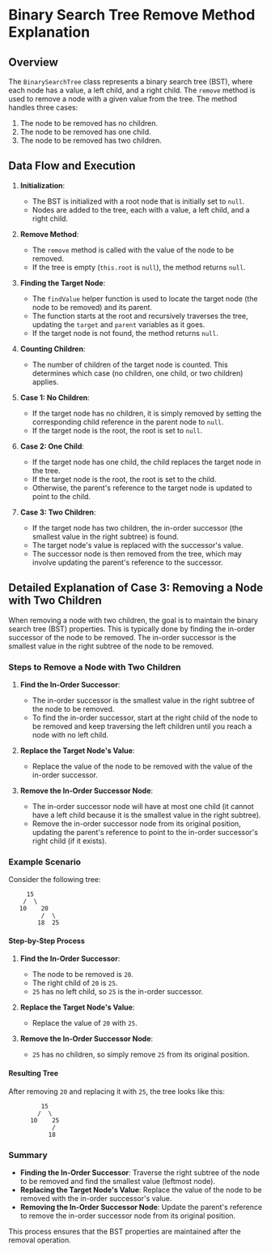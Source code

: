 # Binary Search Tree Remove Method Explanation

## Overview

The `BinarySearchTree` class represents a binary search tree (BST), where each node has a value, a left child, and a right child. The `remove` method is used to remove a node with a given value from the tree. The method handles three cases:

1. The node to be removed has no children.
2. The node to be removed has one child.
3. The node to be removed has two children.

## Data Flow and Execution

1. **Initialization**:

   - The BST is initialized with a root node that is initially set to `null`.
   - Nodes are added to the tree, each with a value, a left child, and a right child.

2. **Remove Method**:

   - The `remove` method is called with the value of the node to be removed.
   - If the tree is empty (`this.root` is `null`), the method returns `null`.

3. **Finding the Target Node**:

   - The `findValue` helper function is used to locate the target node (the node to be removed) and its parent.
   - The function starts at the root and recursively traverses the tree, updating the `target` and `parent` variables as it goes.
   - If the target node is not found, the method returns `null`.

4. **Counting Children**:

   - The number of children of the target node is counted. This determines which case (no children, one child, or two children) applies.

5. **Case 1: No Children**:

   - If the target node has no children, it is simply removed by setting the corresponding child reference in the parent node to `null`.
   - If the target node is the root, the root is set to `null`.

6. **Case 2: One Child**:

   - If the target node has one child, the child replaces the target node in the tree.
   - If the target node is the root, the root is set to the child.
   - Otherwise, the parent's reference to the target node is updated to point to the child.

7. **Case 3: Two Children**:
   - If the target node has two children, the in-order successor (the smallest value in the right subtree) is found.
   - The target node's value is replaced with the successor's value.
   - The successor node is then removed from the tree, which may involve updating the parent's reference to the successor.

## Detailed Explanation of Case 3: Removing a Node with Two Children

When removing a node with two children, the goal is to maintain the binary search tree (BST) properties. This is typically done by finding the in-order successor of the node to be removed. The in-order successor is the smallest value in the right subtree of the node to be removed.

### Steps to Remove a Node with Two Children

1. **Find the In-Order Successor**:

   - The in-order successor is the smallest value in the right subtree of the node to be removed.
   - To find the in-order successor, start at the right child of the node to be removed and keep traversing the left children until you reach a node with no left child.

2. **Replace the Target Node's Value**:

   - Replace the value of the node to be removed with the value of the in-order successor.

3. **Remove the In-Order Successor Node**:
   - The in-order successor node will have at most one child (it cannot have a left child because it is the smallest value in the right subtree).
   - Remove the in-order successor node from its original position, updating the parent's reference to point to the in-order successor's right child (if it exists).

### Example Scenario

Consider the following tree:

```
     15
    /  \
   10    20
         /  \
        18  25
```

#### Step-by-Step Process

1. **Find the In-Order Successor**:
   - The node to be removed is `20`.
   - The right child of `20` is `25`.
   - `25` has no left child, so `25` is the in-order successor.

2. **Replace the Target Node's Value**:
   - Replace the value of `20` with `25`.

3. **Remove the In-Order Successor Node**:
   - `25` has no children, so simply remove `25` from its original position.

#### Resulting Tree

After removing `20` and replacing it with `25`, the tree looks like this:
```
         15
        /  \
      10    25
            /  
           18  
```

### Summary

- **Finding the In-Order Successor**: Traverse the right subtree of the node to be removed and find the smallest value (leftmost node).
- **Replacing the Target Node's Value**: Replace the value of the node to be removed with the in-order successor's value.
- **Removing the In-Order Successor Node**: Update the parent's reference to remove the in-order successor node from its original position.

This process ensures that the BST properties are maintained after the removal operation.
